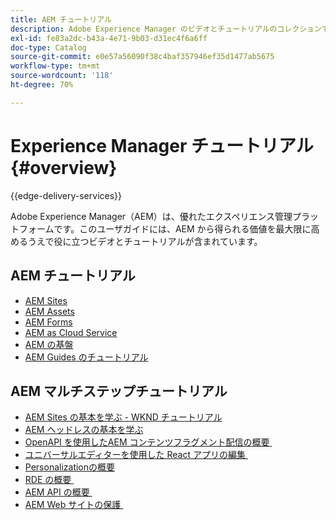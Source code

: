 ```yaml
---
title: AEM チュートリアル
description: Adobe Experience Manager のビデオとチュートリアルのコレクションです。
exl-id: fe83a2dc-b43a-4e71-9b03-d31ec4f6a6ff
doc-type: Catalog
source-git-commit: e0e57a56090f38c4baf357946ef35d1477ab5675
workflow-type: tm+mt
source-wordcount: '118'
ht-degree: 70%

---
```


# Experience Manager チュートリアル {#overview}

{{edge-delivery-services}}

Adobe Experience Manager（AEM）は、優れたエクスペリエンス管理プラットフォームです。このユーザガイドには、AEM から得られる価値を最大限に高めるうえで役に立つビデオとチュートリアルが含まれています。

## AEM チュートリアル

+ [AEM Sites](https://experienceleague.adobe.com/docs/experience-manager-learn/sites/overview.html?lang=ja)
+ [AEM Assets](https://experienceleague.adobe.com/docs/experience-manager-learn/assets/overview.html?lang=ja)
+ [AEM Forms](https://experienceleague.adobe.com/docs/experience-manager-learn/forms/overview.html?lang=ja)
+ [AEM as Cloud Service](https://experienceleague.adobe.com/docs/experience-manager-learn/cloud-service/overview.html?lang=ja)
+ [AEM の基盤](https://experienceleague.adobe.com/docs/experience-manager-learn/foundation/overview.html?lang=ja)
+ [AEM Guides のチュートリアル](https://experienceleague.adobe.com/docs/experience-manager-guides-learn/tutorials/overview.html?lang=ja)

## AEM マルチステップチュートリアル

+ [AEM Sites の基本を学ぶ - WKND チュートリアル](https://experienceleague.adobe.com/docs/experience-manager-learn/getting-started-wknd-tutorial-develop/overview.html?lang=ja)
+ [AEM ヘッドレスの基本を学ぶ](https://experienceleague.adobe.com/docs/experience-manager-learn/getting-started-with-aem-headless/overview.html?lang=ja)
+ [OpenAPI を使用したAEM コンテンツフラグメント配信の概要 &#x200B;](https://experienceleague.adobe.com/en/docs/experience-manager-learn/getting-started-with-aem-headless/open-api/basic/overview)
+ [&#x200B; ユニバーサルエディターを使用した React アプリの編集 &#x200B;](https://experienceleague.adobe.com/ja/docs/experience-manager-learn/cloud-service/developing/universal-editor/react-app-editing/overview)
+ [Personalizationの概要 &#x200B;](https://experienceleague.adobe.com/en/docs/experience-manager-learn/cloud-service/personalization/overview)
+ [RDE の概要 &#x200B;](https://experienceleague.adobe.com/ja/docs/experience-manager-learn/cloud-service/developing/rde/overview)
+ [AEM API の概要 &#x200B;](https://experienceleague.adobe.com/en/docs/experience-manager-learn/cloud-service/aem-apis/overview)
+ [AEM Web サイトの保護 &#x200B;](https://experienceleague.adobe.com/ja/docs/experience-manager-learn/cloud-service/security/traffic-filter-and-waf-rules/overview)
